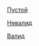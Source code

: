 [Пустой](adguard:license)

[Невалид](adguard:license=M3K523DXZ3)

[Валид](adguard:license=M3K523SXZ6)
